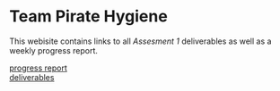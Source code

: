 # Team Pirate Hygiene
This webisite contains links to all *Assesment 1* deliverables as well as a weekly progress report.

<a href="https://beep-boop-boop.github.io/ENG1-Team4/progress_report">progress report</a>
<br>
<a href="https://beep-boop-boop.github.io/ENG1-Team4/deliverables">deliverables</a>
